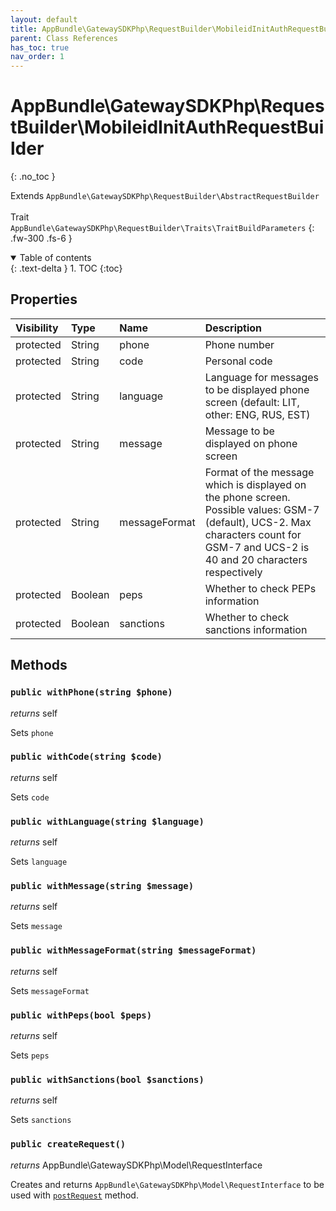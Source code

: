 ```yaml
---
layout: default
title: AppBundle\GatewaySDKPhp\RequestBuilder\MobileidInitAuthRequestBuilder
parent: Class References
has_toc: true
nav_order: 1
---
```


# AppBundle\GatewaySDKPhp\RequestBuilder\MobileidInitAuthRequestBuilder
{: .no_toc }

Extends `AppBundle\GatewaySDKPhp\RequestBuilder\AbstractRequestBuilder` <br><br> Trait `AppBundle\GatewaySDKPhp\RequestBuilder\Traits\TraitBuildParameters`
{: .fw-300 .fs-6 }

<details open markdown="block">
  <summary>
    Table of contents
  </summary>
  {: .text-delta }
1. TOC
{:toc}
</details>

## Properties

| Visibility | Type | Name | Description |
| :--- | :--- | :--- | :--- |
| protected | String | phone | Phone number |
| protected | String | code | Personal code |
| protected | String | language | Language for messages to be displayed phone screen (default: LIT, other: ENG, RUS, EST) |
| protected | String | message | Message to be displayed on phone screen |
| protected | String | messageFormat | Format of the message which is displayed on the phone screen. Possible values: GSM-7 (default), UCS-2. Max characters count for GSM-7 and UCS-2 is 40 and 20 characters respectively |
| protected | Boolean | peps | Whether to check PEPs information |
| protected | Boolean | sanctions | Whether to check sanctions information |


## Methods

### `public withPhone(string $phone)`

*returns* self

Sets `phone`

### `public withCode(string $code)`

*returns* self

Sets `code`

### `public withLanguage(string $language)`

*returns* self

Sets `language`

### `public withMessage(string $message)`

*returns* self

Sets `message`

### `public withMessageFormat(string $messageFormat)`

*returns* self

Sets `messageFormat`

### `public withPeps(bool $peps)`

*returns* self

Sets `peps`

### `public withSanctions(bool $sanctions)`

*returns* self

Sets `sanctions`

### `public createRequest()`

*returns* AppBundle\GatewaySDKPhp\Model\RequestInterface

Creates and returns `AppBundle\GatewaySDKPhp\Model\RequestInterface` to be used with [`postRequest`](/documentation/class-ref/GatewaySDKPhp/ConnectorInterface.html#public-postrequestappbundlegatewaysdkphpmodelrequestinterface-request) method.

